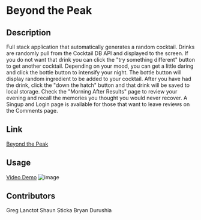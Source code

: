 # Beyond the Peak

## Description
Full stack application that automatically generates a random cocktail.  Drinks are randomly pull from the Cocktail DB API and displayed to the screen.  If you do not want that drink you can click the "try something different" button to get another cocktail.  Depending on your mood, you can get a little daring and click the bottle button to intensify your night.  The bottle button will display random ingredient to be added to your cocktail.  After you have had the drink, click the "down the hatch" button and that drink will be saved to local storage.  Check the "Morning After Results" page to review your evening and recall the memories you thought you would never recover.  A Singup and Login page is available for those that want to leave reviews on the Comments page.

## Link
[Beyond the Peak](https://pacific-journey-17528.herokuapp.com/)

## Usage
[Video Demo](https://watch.screencastify.com/v/htxjN8j9Nbn5BTrGa3Ix)
![image](https://user-images.githubusercontent.com/91084910/151706959-a52b2f5c-bb8a-4318-9162-cb1953e070f1.png)

## Contributors
Greg Lanctot
Shaun Sticka
Bryan Durushia
